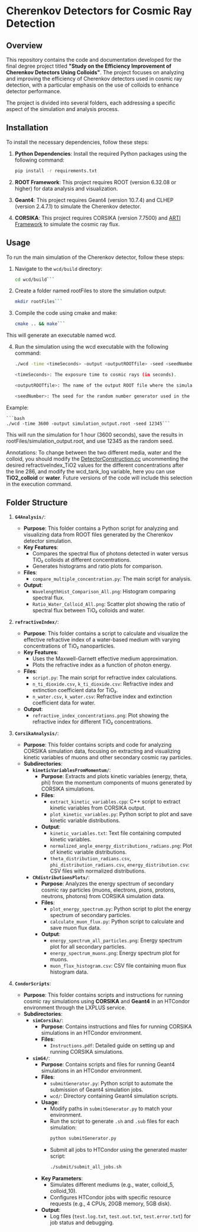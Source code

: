 # Cherenkov Detectors for Cosmic Ray Detection

## Overview
This repository contains the code and documentation developed for the final degree project titled **"Study on the Efficiency Improvement of Cherenkov Detectors Using Colloids"**. The project focuses on analyzing and improving the efficiency of Cherenkov detectors used in cosmic ray detection, with a particular emphasis on the use of colloids to enhance detector performance.

The project is divided into several folders, each addressing a specific aspect of the simulation and analysis process.

## Installation
To install the necessary dependencies, follow these steps:

1. **Python Dependencies**: Install the required Python packages using the following command:

   ```bash
   pip install -r requirements.txt

2. **ROOT Framework**: This project requires ROOT (version 6.32.08 or higher) for data analysis and visualization.

3. **Geant4**: This project requires Geant4 (version 10.7.4) and CLHEP (version 2.4.7.1) to simulate the Cherenkov detector.

3. **CORSIKA**: This project requires CORSIKA (version 7.7500) and [ARTI Framework](https://github.com/lagoproject/arti) to simulate the cosmic ray flux.

## Usage
To run the main simulation of the Cherenkov detector, follow these steps:

1. Navigate to the `wcd/build` directory:

   ```bash
   cd wcd/build```

2. Create a folder named rootFiles to store the simulation output:

    ```bash
    mkdir rootFiles```

3. Compile the code using cmake and make:

    ```bash
    cmake .. && make```

This will generate an executable named wcd.

4. Run the simulation using the wcd executable with the following command:

    ```bash
    ./wcd -time <timeSeconds> -output <outputROOTfile> -seed <seedNumber>```

    <timeSeconds>: The exposure time to cosmic rays (in seconds).

    <outputROOTfile>: The name of the output ROOT file where the simulation results will be saved.

    <seedNumber>: The seed for the random number generator used in the simulation.

Example:

    ```bash
    ./wcd -time 3600 -output simulation_output.root -seed 12345```

This will run the simulation for 1 hour (3600 seconds), save the results in rootFiles/simulation_output.root, and use 12345 as the random seed.

Annotations: To change between the two different media, water and the colloid, you should modify the [DetectorConstruction.cc](wcd/src/DetectorConstruction.cc)  uncommenting the desired refractiveIndex_TiO2 values for the different concentrations after the line 286, and modify the wcd_tank_log variable, here you can use **TiO2_colloid** or **water**. Future versions of the code will include this selection in the execution command.


## Folder Structure

1. **`G4Analysis/`**:
   - **Purpose**: This folder contains a Python script for analyzing and visualizing data from ROOT files generated by the Cherenkov detector simulation.
   - **Key Features**:
     - Compares the spectral flux of photons detected in water versus TiO₂ colloids at different concentrations.
     - Generates histograms and ratio plots for comparison.
   - **Files**:
     - `compare_multiple_concentration.py`: The main script for analysis.
   - **Output**:
     - `WavelengthHist_Comparison_All.png`: Histogram comparing spectral flux.
     - `Ratio_Water_Colloid_All.png`: Scatter plot showing the ratio of spectral flux between TiO₂ colloids and water.

2. **`refractiveIndex/`**:
   - **Purpose**: This folder contains a script to calculate and visualize the effective refractive index of a water-based medium with varying concentrations of TiO₂ nanoparticles.
   - **Key Features**:
     - Uses the Maxwell-Garnett effective medium approximation.
     - Plots the refractive index as a function of photon energy.
   - **Files**:
     - `script.py`: The main script for refractive index calculations.
     - `n_ti_dioxide.csv`, `k_ti_dioxide.csv`: Refractive index and extinction coefficient data for TiO₂.
     - `n_water.csv`, `k_water.csv`: Refractive index and extinction coefficient data for water.
   - **Output**:
     - `refractive_index_concentrations.png`: Plot showing the refractive index for different TiO₂ concentrations.

3. **`CorsikaAnalysis/`**:
   - **Purpose**: This folder contains scripts and code for analyzing CORSIKA simulation data, focusing on extracting and visualizing kinetic variables of muons and other secondary cosmic ray particles.
   - **Subdirectories**:
     - **`kineticVariablesFromMomentum/`**:
       - **Purpose**: Extracts and plots kinetic variables (energy, theta, phi) from the momentum components of muons generated by CORSIKA simulations.
       - **Files**:
         - `extract_kinetic_variables.cpp`: C++ script to extract kinetic variables from CORSIKA output.
         - `plot_kinetic_variables.py`: Python script to plot and save kinetic variable distributions.
       - **Output**:
         - `kinetic_variables.txt`: Text file containing computed kinetic variables.
         - `normalized_angle_energy_distributions_radians.png`: Plot of kinetic variable distributions.
         - `theta_distribution_radians.csv`, `phi_distribution_radians.csv`, `energy_distribution.csv`: CSV files with normalized distributions.
     - **`CRdistributionsPlots/`**:
       - **Purpose**: Analyzes the energy spectrum of secondary cosmic ray particles (muons, electrons, pions, protons, neutrons, photons) from CORSIKA simulation data.
       - **Files**:
         - `plot_energy_spectrum.py`: Python script to plot the energy spectrum of secondary particles.
         - `calculate_muon_flux.py`: Python script to calculate and save muon flux data.
       - **Output**:
         - `energy_spectrum_all_particles.png`: Energy spectrum plot for all secondary particles.
         - `energy_spectrum_muons.png`: Energy spectrum plot for muons.
         - `muon_flux_histogram.csv`: CSV file containing muon flux histogram data.
         
         
4. **`CondorScripts`**:
   - **Purpose**: This folder contains scripts and instructions for running cosmic ray simulations using **CORSIKA** and **Geant4** in an HTCondor environment through the LXPLUS service.
   - **Subdirectories**:
     - **`simCorsika/`**:
       - **Purpose**: Contains instructions and files for running CORSIKA simulations in an HTCondor environment.
       - **Files**:
         - `Instructions.pdf`: Detailed guide on setting up and running CORSIKA simulations.
     - **`simG4/`**:
       - **Purpose**: Contains scripts and files for running Geant4 simulations in an HTCondor environment.
       - **Files**:
         - `submitGenerator.py`: Python script to automate the submission of Geant4 simulation jobs.
         - `wcd/`: Directory containing Geant4 simulation scripts.
       - **Usage**:
         - Modify paths in `submitGenerator.py` to match your environment.
         - Run the script to generate `.sh` and `.sub` files for each simulation:
           ```bash
           python submitGenerator.py
           ```
         - Submit all jobs to HTCondor using the generated master script:
           ```bash
           ./submit/submit_all_jobs.sh
           ```
       - **Key Parameters**:
         - Simulates different mediums (e.g., water, colloid_5, colloid_10).
         - Configures HTCondor jobs with specific resource requests (e.g., 4 CPUs, 20GB memory, 5GB disk).
       - **Output**:
         - Log files (`test.log.txt`, `test.out.txt`, `test.error.txt`) for job status and debugging.
